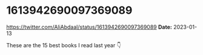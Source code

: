 # 1613942690097369089
https://twitter.com/AliAbdaal/status/1613942690097369089
**Date:** 2023-01-13

These are the 15 best books I read last year 👇
